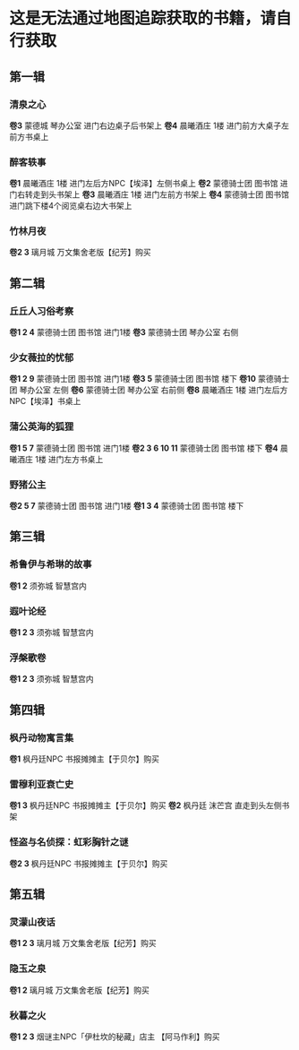 # 这是无法通过地图追踪获取的书籍，请自行获取

## 第一辑

### 清泉之心 
**卷3** 蒙德城 琴办公室 进门右边桌子后书架上
**卷4** 晨曦酒庄 1楼 进门前方大桌子左前方书桌上

### 醉客轶事
**卷1** 晨曦酒庄 1楼 进门左后方NPC【埃泽】左侧书桌上
**卷2** 蒙德骑士团 图书馆 进门右转走到头书架上
**卷3** 晨曦酒庄 1楼 进门左前方书架上
**卷4** 蒙德骑士团 图书馆 进门跳下楼4个阅览桌右边大书架上

### 竹林月夜
**卷2 3** 璃月城 万文集舍老版【纪芳】购买

## 第二辑

### 丘丘人习俗考察
**卷1 2 4** 蒙德骑士团 图书馆 进门1楼
**卷3** 蒙德骑士团 琴办公室  右侧

### 少女薇拉的忧郁
**卷1 2 9** 蒙德骑士团 图书馆 进门1楼
**卷3 5** 蒙德骑士团 图书馆 楼下
**卷10** 蒙德骑士团 琴办公室 左侧
**卷6** 蒙德骑士团 琴办公室 右前侧
**卷8** 晨曦酒庄 1楼 进门左后方NPC【埃泽】书桌上

### 蒲公英海的狐狸
**卷1 5 7** 蒙德骑士团 图书馆 进门1楼
**卷2 3 6 10 11** 蒙德骑士团 图书馆 楼下
**卷4** 晨曦酒庄 1楼 进门左方书桌上

### 野猪公主
**卷2 5 7**  蒙德骑士团 图书馆 进门1楼
**卷1 3 4** 蒙德骑士团 图书馆 楼下

## 第三辑

### 希鲁伊与希琳的故事
**卷1 2** 须弥城 智慧宫内

### 遐叶论经
**卷1 2 3** 须弥城 智慧宫内

### 浮槃歌卷
**卷1 2 3** 须弥城 智慧宫内

## 第四辑

### 枫丹动物寓言集
**卷1**   枫丹廷NPC 书报摊摊主【于贝尔】购买

### 雷穆利亚衰亡史
**卷1 3** 枫丹廷NPC 书报摊摊主【于贝尔】购买
**卷2** 枫丹廷 沫芒宫 直走到头左侧书架 

### 怪盗与名侦探：虹彩胸针之谜
**卷2 3** 枫丹廷NPC 书报摊摊主【于贝尔】购买

## 第五辑

### 灵濛山夜话
**卷1 2 3** 璃月城 万文集舍老版【纪芳】购买

### 隐玉之泉
**卷1 2** 璃月城 万文集舍老版【纪芳】购买

### 秋暮之火

**卷1 2 3** 烟谜主NPC「伊杜坎的秘藏」店主 【阿马作利】购买
